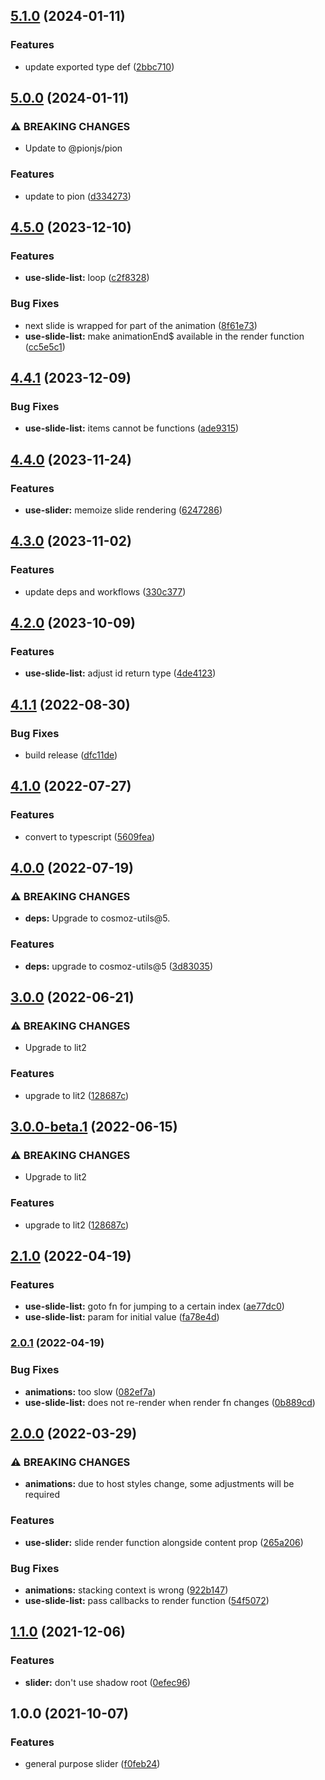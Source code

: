 ## [5.1.0](https://github.com/Neovici/cosmoz-slider/compare/v5.0.0...v5.1.0) (2024-01-11)


### Features

* update exported type def ([2bbc710](https://github.com/Neovici/cosmoz-slider/commit/2bbc710b2814cbc86c1e499d45a867159082ab90))

## [5.0.0](https://github.com/Neovici/cosmoz-slider/compare/v4.5.0...v5.0.0) (2024-01-11)


### ⚠ BREAKING CHANGES

* Update to @pionjs/pion

### Features

* update to pion ([d334273](https://github.com/Neovici/cosmoz-slider/commit/d334273c40a93ce5f4df609c11080bbf60a973eb))

## [4.5.0](https://github.com/Neovici/cosmoz-slider/compare/v4.4.1...v4.5.0) (2023-12-10)


### Features

* **use-slide-list:** loop ([c2f8328](https://github.com/Neovici/cosmoz-slider/commit/c2f832812a1a417a804bcc08a9e722ea59f5cf8d))


### Bug Fixes

* next slide is wrapped for part of the animation ([8f61e73](https://github.com/Neovici/cosmoz-slider/commit/8f61e737a7d4ff1c2e5fc418a1dd6836d5fd3397))
* **use-slide-list:** make animationEnd$ available in the render function ([cc5e5c1](https://github.com/Neovici/cosmoz-slider/commit/cc5e5c182ba91681b45013367ef5cda0f71ca490))

## [4.4.1](https://github.com/Neovici/cosmoz-slider/compare/v4.4.0...v4.4.1) (2023-12-09)


### Bug Fixes

* **use-slide-list:** items cannot be functions ([ade9315](https://github.com/Neovici/cosmoz-slider/commit/ade9315cf171f4af332cff50de37c8ae8f8db9e7))

## [4.4.0](https://github.com/Neovici/cosmoz-slider/compare/v4.3.0...v4.4.0) (2023-11-24)


### Features

* **use-slider:** memoize slide rendering ([6247286](https://github.com/Neovici/cosmoz-slider/commit/624728607d9ad7378aac5023fd3040ea3f194c19))

## [4.3.0](https://github.com/Neovici/cosmoz-slider/compare/v4.2.0...v4.3.0) (2023-11-02)


### Features

* update deps and workflows ([330c377](https://github.com/Neovici/cosmoz-slider/commit/330c3770a511eefe6587d7e125bb04d65f3e811b))

## [4.2.0](https://github.com/Neovici/cosmoz-slider/compare/v4.1.1...v4.2.0) (2023-10-09)


### Features

* **use-slide-list:** adjust id return type ([4de4123](https://github.com/Neovici/cosmoz-slider/commit/4de4123e5ce92441ddabb38936cb45b9382eb932))

## [4.1.1](https://github.com/Neovici/cosmoz-slider/compare/v4.1.0...v4.1.1) (2022-08-30)


### Bug Fixes

* build release ([dfc11de](https://github.com/Neovici/cosmoz-slider/commit/dfc11de655fb6a63111409681c697f8a68a7b791))

## [4.1.0](https://github.com/Neovici/cosmoz-slider/compare/v4.0.0...v4.1.0) (2022-07-27)


### Features

* convert to typescript ([5609fea](https://github.com/Neovici/cosmoz-slider/commit/5609feab1d0cdf672428d8a635f32892e1c90a79))

## [4.0.0](https://github.com/Neovici/cosmoz-slider/compare/v3.0.0...v4.0.0) (2022-07-19)


### ⚠ BREAKING CHANGES

* **deps:** Upgrade to cosmoz-utils@5.

### Features

* **deps:** upgrade to cosmoz-utils@5 ([3d83035](https://github.com/Neovici/cosmoz-slider/commit/3d83035d7201601e3544a5fcea372a1cc2ff7284))

## [3.0.0](https://github.com/Neovici/cosmoz-slider/compare/v2.1.0...v3.0.0) (2022-06-21)


### ⚠ BREAKING CHANGES

* Upgrade to lit2

### Features

* upgrade to lit2 ([128687c](https://github.com/Neovici/cosmoz-slider/commit/128687c2203b4e84c69f8cee3c77b523b6cdecd3))

## [3.0.0-beta.1](https://github.com/Neovici/cosmoz-slider/compare/v2.1.0...v3.0.0-beta.1) (2022-06-15)


### ⚠ BREAKING CHANGES

* Upgrade to lit2

### Features

* upgrade to lit2 ([128687c](https://github.com/Neovici/cosmoz-slider/commit/128687c2203b4e84c69f8cee3c77b523b6cdecd3))

## [2.1.0](https://github.com/Neovici/cosmoz-slider/compare/v2.0.1...v2.1.0) (2022-04-19)


### Features

* **use-slide-list:** goto fn for jumping to a certain index ([ae77dc0](https://github.com/Neovici/cosmoz-slider/commit/ae77dc022bb535a4546db368590dce4c814db899))
* **use-slide-list:** param for initial value ([fa78e4d](https://github.com/Neovici/cosmoz-slider/commit/fa78e4d49b897e4485bb7aabf68965811fe4e6c2))

### [2.0.1](https://github.com/Neovici/cosmoz-slider/compare/v2.0.0...v2.0.1) (2022-04-19)


### Bug Fixes

* **animations:** too slow ([082ef7a](https://github.com/Neovici/cosmoz-slider/commit/082ef7aca619f2fba16d25b710db69118fe3674b))
* **use-slide-list:** does not re-render when render fn changes ([0b889cd](https://github.com/Neovici/cosmoz-slider/commit/0b889cd9362a35a21296617b334c81b8d5ac50f4))

## [2.0.0](https://github.com/Neovici/cosmoz-slider/compare/v1.1.0...v2.0.0) (2022-03-29)


### ⚠ BREAKING CHANGES

* **animations:** due to host styles change, some adjustments will be required

### Features

* **use-slider:** slide render function alongside content prop ([265a206](https://github.com/Neovici/cosmoz-slider/commit/265a2061cc36aa6bc5ebdb1bfe9f1992acf3ec30))


### Bug Fixes

* **animations:** stacking context is wrong ([922b147](https://github.com/Neovici/cosmoz-slider/commit/922b1476bf44de814bc0086ea6518e2a7c61e7d9))
* **use-slide-list:** pass callbacks to render function ([54f5072](https://github.com/Neovici/cosmoz-slider/commit/54f5072caf6ddb54753c2d47823cb0823fc0fd54))

## [1.1.0](https://github.com/Neovici/cosmoz-slider/compare/v1.0.0...v1.1.0) (2021-12-06)


### Features

* **slider:** don't use shadow root ([0efec96](https://github.com/Neovici/cosmoz-slider/commit/0efec96db15f99c2340348c54a6ff96590695ac9))

## 1.0.0 (2021-10-07)


### Features

* general purpose slider ([f0feb24](https://github.com/Neovici/cosmoz-slider/commit/f0feb24282a71dfdee0041f3e29726cbb9d9b81f))
